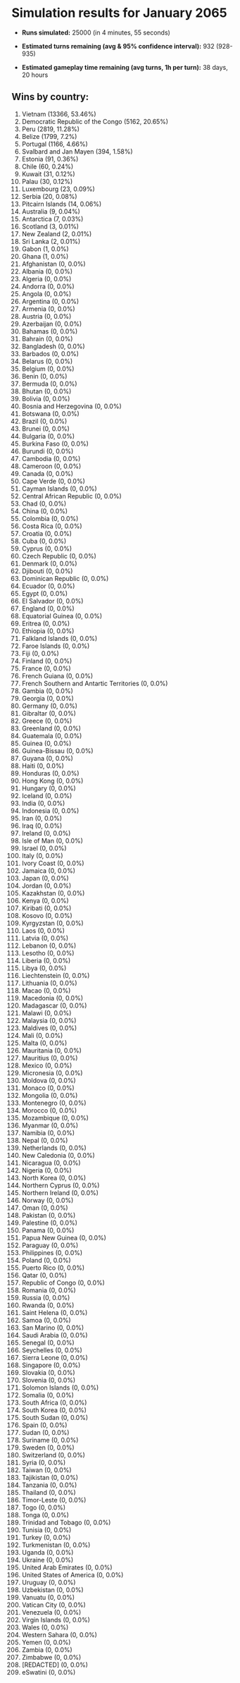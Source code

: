 # Simulation results for January 2065

* **Runs simulated:** 25000 (in 4 minutes, 55 seconds)

* **Estimated turns remaining (avg & 95% confidence interval):** 932 (928-935)

* **Estimated gameplay time remaining (avg turns, 1h per turn):** 38 days, 20 hours

## Wins by country:
1. Vietnam (13366, 53.46%)
2. Democratic Republic of the Congo (5162, 20.65%)
3. Peru (2819, 11.28%)
4. Belize (1799, 7.2%)
5. Portugal (1166, 4.66%)
6. Svalbard and Jan Mayen (394, 1.58%)
7. Estonia (91, 0.36%)
8. Chile (60, 0.24%)
9. Kuwait (31, 0.12%)
10. Palau (30, 0.12%)
11. Luxembourg (23, 0.09%)
12. Serbia (20, 0.08%)
13. Pitcairn Islands (14, 0.06%)
14. Australia (9, 0.04%)
15. Antarctica (7, 0.03%)
16. Scotland (3, 0.01%)
17. New Zealand (2, 0.01%)
18. Sri Lanka (2, 0.01%)
19. Gabon (1, 0.0%)
20. Ghana (1, 0.0%)
21. Afghanistan (0, 0.0%)
22. Albania (0, 0.0%)
23. Algeria (0, 0.0%)
24. Andorra (0, 0.0%)
25. Angola (0, 0.0%)
26. Argentina (0, 0.0%)
27. Armenia (0, 0.0%)
28. Austria (0, 0.0%)
29. Azerbaijan (0, 0.0%)
30. Bahamas (0, 0.0%)
31. Bahrain (0, 0.0%)
32. Bangladesh (0, 0.0%)
33. Barbados (0, 0.0%)
34. Belarus (0, 0.0%)
35. Belgium (0, 0.0%)
36. Benin (0, 0.0%)
37. Bermuda (0, 0.0%)
38. Bhutan (0, 0.0%)
39. Bolivia (0, 0.0%)
40. Bosnia and Herzegovina (0, 0.0%)
41. Botswana (0, 0.0%)
42. Brazil (0, 0.0%)
43. Brunei (0, 0.0%)
44. Bulgaria (0, 0.0%)
45. Burkina Faso (0, 0.0%)
46. Burundi (0, 0.0%)
47. Cambodia (0, 0.0%)
48. Cameroon (0, 0.0%)
49. Canada (0, 0.0%)
50. Cape Verde (0, 0.0%)
51. Cayman Islands (0, 0.0%)
52. Central African Republic (0, 0.0%)
53. Chad (0, 0.0%)
54. China (0, 0.0%)
55. Colombia (0, 0.0%)
56. Costa Rica (0, 0.0%)
57. Croatia (0, 0.0%)
58. Cuba (0, 0.0%)
59. Cyprus (0, 0.0%)
60. Czech Republic (0, 0.0%)
61. Denmark (0, 0.0%)
62. Djibouti (0, 0.0%)
63. Dominican Republic (0, 0.0%)
64. Ecuador (0, 0.0%)
65. Egypt (0, 0.0%)
66. El Salvador (0, 0.0%)
67. England (0, 0.0%)
68. Equatorial Guinea (0, 0.0%)
69. Eritrea (0, 0.0%)
70. Ethiopia (0, 0.0%)
71. Falkland Islands (0, 0.0%)
72. Faroe Islands (0, 0.0%)
73. Fiji (0, 0.0%)
74. Finland (0, 0.0%)
75. France (0, 0.0%)
76. French Guiana (0, 0.0%)
77. French Southern and Antartic Territories (0, 0.0%)
78. Gambia (0, 0.0%)
79. Georgia (0, 0.0%)
80. Germany (0, 0.0%)
81. Gibraltar (0, 0.0%)
82. Greece (0, 0.0%)
83. Greenland (0, 0.0%)
84. Guatemala (0, 0.0%)
85. Guinea (0, 0.0%)
86. Guinea-Bissau (0, 0.0%)
87. Guyana (0, 0.0%)
88. Haiti (0, 0.0%)
89. Honduras (0, 0.0%)
90. Hong Kong (0, 0.0%)
91. Hungary (0, 0.0%)
92. Iceland (0, 0.0%)
93. India (0, 0.0%)
94. Indonesia (0, 0.0%)
95. Iran (0, 0.0%)
96. Iraq (0, 0.0%)
97. Ireland (0, 0.0%)
98. Isle of Man (0, 0.0%)
99. Israel (0, 0.0%)
100. Italy (0, 0.0%)
101. Ivory Coast (0, 0.0%)
102. Jamaica (0, 0.0%)
103. Japan (0, 0.0%)
104. Jordan (0, 0.0%)
105. Kazakhstan (0, 0.0%)
106. Kenya (0, 0.0%)
107. Kiribati (0, 0.0%)
108. Kosovo (0, 0.0%)
109. Kyrgyzstan (0, 0.0%)
110. Laos (0, 0.0%)
111. Latvia (0, 0.0%)
112. Lebanon (0, 0.0%)
113. Lesotho (0, 0.0%)
114. Liberia (0, 0.0%)
115. Libya (0, 0.0%)
116. Liechtenstein (0, 0.0%)
117. Lithuania (0, 0.0%)
118. Macao (0, 0.0%)
119. Macedonia (0, 0.0%)
120. Madagascar (0, 0.0%)
121. Malawi (0, 0.0%)
122. Malaysia (0, 0.0%)
123. Maldives (0, 0.0%)
124. Mali (0, 0.0%)
125. Malta (0, 0.0%)
126. Mauritania (0, 0.0%)
127. Mauritius (0, 0.0%)
128. Mexico (0, 0.0%)
129. Micronesia (0, 0.0%)
130. Moldova (0, 0.0%)
131. Monaco (0, 0.0%)
132. Mongolia (0, 0.0%)
133. Montenegro (0, 0.0%)
134. Morocco (0, 0.0%)
135. Mozambique (0, 0.0%)
136. Myanmar (0, 0.0%)
137. Namibia (0, 0.0%)
138. Nepal (0, 0.0%)
139. Netherlands (0, 0.0%)
140. New Caledonia (0, 0.0%)
141. Nicaragua (0, 0.0%)
142. Nigeria (0, 0.0%)
143. North Korea (0, 0.0%)
144. Northern Cyprus (0, 0.0%)
145. Northern Ireland (0, 0.0%)
146. Norway (0, 0.0%)
147. Oman (0, 0.0%)
148. Pakistan (0, 0.0%)
149. Palestine (0, 0.0%)
150. Panama (0, 0.0%)
151. Papua New Guinea (0, 0.0%)
152. Paraguay (0, 0.0%)
153. Philippines (0, 0.0%)
154. Poland (0, 0.0%)
155. Puerto Rico (0, 0.0%)
156. Qatar (0, 0.0%)
157. Republic of Congo (0, 0.0%)
158. Romania (0, 0.0%)
159. Russia (0, 0.0%)
160. Rwanda (0, 0.0%)
161. Saint Helena (0, 0.0%)
162. Samoa (0, 0.0%)
163. San Marino (0, 0.0%)
164. Saudi Arabia (0, 0.0%)
165. Senegal (0, 0.0%)
166. Seychelles (0, 0.0%)
167. Sierra Leone (0, 0.0%)
168. Singapore (0, 0.0%)
169. Slovakia (0, 0.0%)
170. Slovenia (0, 0.0%)
171. Solomon Islands (0, 0.0%)
172. Somalia (0, 0.0%)
173. South Africa (0, 0.0%)
174. South Korea (0, 0.0%)
175. South Sudan (0, 0.0%)
176. Spain (0, 0.0%)
177. Sudan (0, 0.0%)
178. Suriname (0, 0.0%)
179. Sweden (0, 0.0%)
180. Switzerland (0, 0.0%)
181. Syria (0, 0.0%)
182. Taiwan (0, 0.0%)
183. Tajikistan (0, 0.0%)
184. Tanzania (0, 0.0%)
185. Thailand (0, 0.0%)
186. Timor-Leste (0, 0.0%)
187. Togo (0, 0.0%)
188. Tonga (0, 0.0%)
189. Trinidad and Tobago (0, 0.0%)
190. Tunisia (0, 0.0%)
191. Turkey (0, 0.0%)
192. Turkmenistan (0, 0.0%)
193. Uganda (0, 0.0%)
194. Ukraine (0, 0.0%)
195. United Arab Emirates (0, 0.0%)
196. United States of America (0, 0.0%)
197. Uruguay (0, 0.0%)
198. Uzbekistan (0, 0.0%)
199. Vanuatu (0, 0.0%)
200. Vatican City (0, 0.0%)
201. Venezuela (0, 0.0%)
202. Virgin Islands (0, 0.0%)
203. Wales (0, 0.0%)
204. Western Sahara (0, 0.0%)
205. Yemen (0, 0.0%)
206. Zambia (0, 0.0%)
207. Zimbabwe (0, 0.0%)
208. [REDACTED] (0, 0.0%)
209. eSwatini (0, 0.0%)
